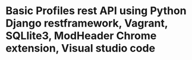 # Basic Profiles rest API using Python Django restframework, Vagrant, SQLlite3, ModHeader Chrome extension, Visual studio code
